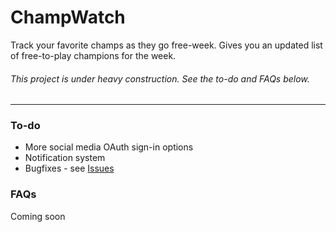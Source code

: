 # ChampWatch

Track your favorite champs as they go free-week. Gives you an updated list of free-to-play champions for the week.

###### This project is under heavy construction. See the to-do and FAQs below.

---

### To-do

- More social media OAuth sign-in options
- Notification system
- Bugfixes - see [Issues](https://github.com/ChaoticWeg/champ-watch/issues)

### FAQs

Coming soon
